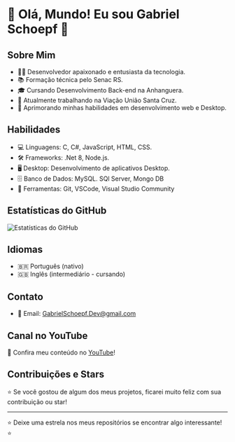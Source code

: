 # 👋 Olá, Mundo! Eu sou Gabriel Schoepf 🚀

## Sobre Mim
- 👨‍💻 Desenvolvedor apaixonado e entusiasta da tecnologia.
- 📚 Formação técnica pelo Senac RS.
- 🎓 Cursando Desenvolvimento Back-end na Anhanguera.
- 🚀 Atualmente trabalhando na Viação União Santa Cruz.
- 🌱 Aprimorando minhas habilidades em desenvolvimento web e Desktop.

## Habilidades
- 💻 Linguagens: C, C#, JavaScript, HTML, CSS.
- 🛠️ Frameworks: .Net 8, Node.js.
- 🖥️ Desktop: Desenvolvimento de aplicativos Desktop.
- 🗄️ Banco de Dados: MySQL. SQl Server, Mongo DB
- 🔧 Ferramentas: Git, VSCode, Visual Studio Community

<!-- ## Projetos em Destaque
- 🚀 [Projeto 1](link-para-o-projeto-1): Descrição curta.
- 🌐 [Projeto 2](link-para-o-projeto-2): Descrição curta.
- 📱 [Projeto 3](link-para-o-projeto-3): Descrição curta. 

- 🔗 LinkedIn: [Seu Nome no LinkedIn](link-para-o-linkedin)
-->


## Estatísticas do GitHub
![Estatísticas do GitHub](https://github-readme-stats.vercel.app/api?username=Gabriel05Schoepf&show_icons=true&theme=dark)

## Idiomas
- 🇧🇷 Português (nativo)
- 🇬🇧 Inglês (intermediário - cursando)

## Contato
- 📧 Email: [GabrielSchoepf.Dev@gmail.com](mailto:GabrielSchoepf.Dev@gmail.com)


## Canal no YouTube
🎥 Confira meu conteúdo no [YouTube](https://www.youtube.com/@cafeecompilacao)!

## Contribuições e Stars
⭐️ Se você gostou de algum dos meus projetos, ficarei muito feliz com sua contribuição ou star!

---

⭐️ Deixe uma estrela nos meus repositórios se encontrar algo interessante! ⭐️
